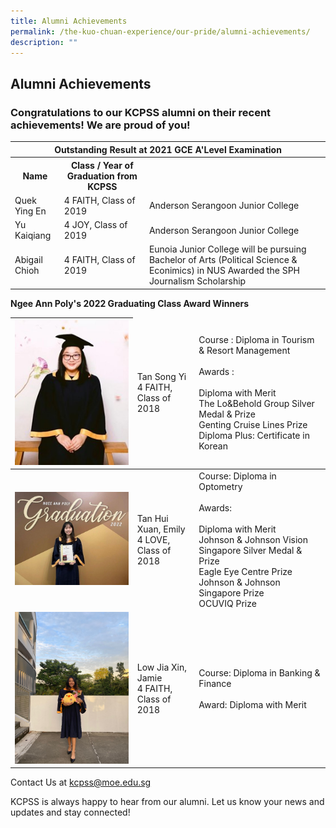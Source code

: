 ```yaml
---
title: Alumni Achievements
permalink: /the-kuo-chuan-experience/our-pride/alumni-achievements/
description: ""
---
```

## Alumni Achievements

### Congratulations to our KCPSS alumni on their recent achievements! We are proud of you!

<table>
<thead>
  <tr>
    <th colspan="3">Outstanding Result at 2021 GCE A'Level Examination</th>
  </tr>
</thead>
<tbody>
  <tr>
    <th>Name</th>
    <th>Class / Year of Graduation from KCPSS</th>
    <td></td>
  </tr>
  <tr>
    <td>Quek Ying En</td>
    <td>4 FAITH, Class of 2019</td>
    <td>Anderson Serangoon Junior College</td>
  </tr>
  <tr>
    <td> Yu Kaiqiang</td>
    <td>4 JOY, Class of 2019</td>
    <td>Anderson Serangoon Junior College</td>
  </tr>
  <tr>
    <td> Abigail Chioh</td>
    <td>4 FAITH, Class of 2019</td>
    <td>Eunoia Junior College will be pursuing Bachelor of Arts (Political Science &amp; Econimics) in NUS Awarded the SPH Journalism Scholarship</td>
  </tr>
</tbody>
</table>

**Ngee Ann Poly's 2022 Graduating Class Award Winners**

<table>
<thead>
  <tr>
    <th><img src="/images/The%20Kuo%20Chuan%20Experience/Our%20Pride/Alumni%20Achievements/TanSongYi.jpg" alt="TanSongYi.jpg"></th>
    <td>Tan Song Yi<br>4 FAITH, Class of 2018</th>
    <td>Course : Diploma in Tourism &amp; Resort Management<br><br>Awards :<br><br>Diploma with Merit<br>The Lo&amp;Behold Group Silver Medal &amp; Prize<br>Genting Cruise Lines Prize<br>Diploma Plus: Certificate in Korean<br></th>
  </tr>
</thead>
<tbody>
  <tr>
    <td><img src="/images/The%20Kuo%20Chuan%20Experience/Our%20Pride/Alumni%20Achievements/TanHuiXuan.jpg" alt="TanHuiXuan.jpg"></td>
    <td>Tan Hui Xuan, Emily<br>4 LOVE, Class of 2018</td>
    <td>Course: Diploma in Optometry<br><br>Awards:<br><br>Diploma with Merit<br>Johnson &amp; Johnson Vision Singapore Silver Medal &amp; Prize<br>Eagle Eye Centre Prize<br>Johnson &amp; Johnson Singapore Prize<br>OCUVIQ Prize</td>
  </tr>
  <tr>
    <td> <img src="/images/The%20Kuo%20Chuan%20Experience/Our%20Pride/Alumni%20Achievements/LowJiaAnn.png" alt="LowJiaAnn.png"></td>
    <td> Low Jia Xin, Jamie<br>4 FAITH, Class of 2018</td>
    <td>Course: Diploma in Banking &amp; Finance<br><br>Award: Diploma with Merit</td>
  </tr>
</tbody>
</table>

Contact Us at <a href="mailto:kcpss@moe.edu.sg">kcpss@moe.edu.sg</a>

KCPSS is always happy to hear from our alumni. Let us know your news and updates and stay connected!
